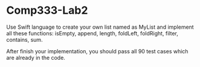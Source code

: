 # Comp333-Lab2
Use Swift language to create your own list named as MyList and implement all these functions:
isEmpty,
append,
length,
foldLeft,
foldRight,
filter,
contains,
sum.

After finish your implementation, you should pass all 90 test cases which are already in the code.
